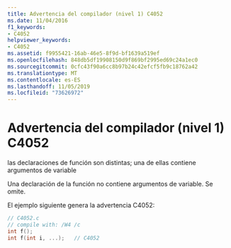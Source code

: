 ```yaml
---
title: Advertencia del compilador (nivel 1) C4052
ms.date: 11/04/2016
f1_keywords:
- C4052
helpviewer_keywords:
- C4052
ms.assetid: f9955421-16ab-46e5-8f9d-bf1639a519ef
ms.openlocfilehash: 848db5df19908150d9f869bf2995ed69c24a1ec0
ms.sourcegitcommit: 0cfc43f90a6cc8b97b24c42efcf5fb9c18762a42
ms.translationtype: MT
ms.contentlocale: es-ES
ms.lasthandoff: 11/05/2019
ms.locfileid: "73626972"
---
```

# <a name="compiler-warning-level-1-c4052"></a>Advertencia del compilador (nivel 1) C4052

las declaraciones de función son distintas; una de ellas contiene argumentos de variable

Una declaración de la función no contiene argumentos de variable. Se omite.

El ejemplo siguiente genera la advertencia C4052:

```c
// C4052.c
// compile with: /W4 /c
int f();
int f(int i, ...);   // C4052
```